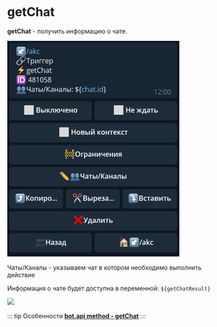 # getChat

**getChat** - получить информацию о чате. 

![](./1.png)

Чаты/Каналы - указываем чат в котором необходимо выполнить действие

Информация о чате будет доступна в переменной:
```${getChatResult}```

![](./2.png)


::: tip Особенности️
**[bot.api method - getChat](https://core.telegram.org/bots/api#getchat)**
:::






